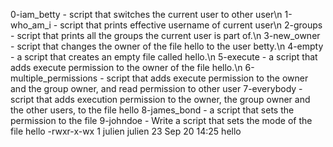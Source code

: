 0-iam_betty -  script that switches the current user to other user\n
1-who_am_i - script that prints effective username of current user\n
2-groups - script that  prints all the groups the current user is part of.\n
3-new_owner -  script that changes the owner of the file hello to the user betty.\n
4-empty - a script that creates an empty file called hello.\n
5-execute - a script that adds execute permission to the owner of the file hello.\n
6-multiple_permissions - script that adds execute permission to the owner and the group owner, and read permission to other user
7-everybody - script that adds execution permission to the owner, the group owner and the other users, to the file hello
8-james_bond -  a script that sets the permission to the file 
9-johndoe - Write a script that sets the mode of the file hello -rwxr-x-wx 1 julien julien 23 Sep 20 14:25 hello
